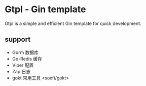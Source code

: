 # Gtpl - Gin template

Gtpl is a simple and efficient Gin template for quick development.


## support

- Gorm 数据库
- Go-Redis 缓存
- Viper 配置
- Zap 日志
- gokt 常用工具 <soxft/gokt>